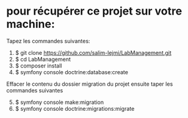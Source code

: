 # pour récupérer ce projet sur votre machine:

Tapez les commandes suivantes:

1. $ git clone https://github.com/salim-lejmi/LabManagement.git
2. $ cd LabManagement
3. $ composer install
4. $ symfony console doctrine:database:create

Effacer le contenu du dossier migration du projet ensuite taper les commandes suivantes

5. $ symfony console make:migration
6. $ symfony console doctrine:migrations:migrate
